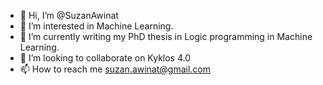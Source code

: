 - 👋 Hi, I’m @SuzanAwinat
- 👀 I’m interested in Machine Learning.
- 🌱 I’m currently writing my PhD thesis in Logic programming in Machine Learning.
- 💞️ I’m looking to collaborate on Kyklos 4.0
- 📫 How to reach me suzan.awinat@gmail.com

<!---
SuzanAwinat/SuzanAwinat is a ✨ special ✨ repository because its `README.md` (this file) appears on your GitHub profile.
You can click the Preview link to take a look at your changes.
--->
